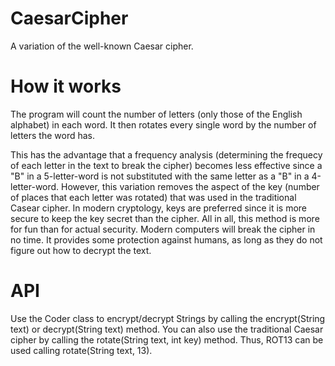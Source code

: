 # CaesarCipher
A variation of the well-known Caesar cipher.

# How it works
The program will count the number of letters (only those of the English alphabet) in each word. It then rotates every single word by the number of letters the word has.

This has the advantage that a frequency analysis (determining the frequecy of each letter in the text to break the cipher) becomes less effective since a "B" in a 5-letter-word is not substituted with the same letter as a "B" in a 4-letter-word.
However, this variation removes the aspect of the key (number of places that each letter was rotated) that was used in the traditional Casear cipher. In modern cryptology, keys are preferred since it is more secure to keep the key secret than the cipher.
All in all, this method is more for fun than for actual security. Modern computers will break the cipher in no time. It provides some protection against humans, as long as they do not figure out how to decrypt the text.

# API
Use the Coder class to encrypt/decrypt Strings by calling the encrypt(String text) or decrypt(String text) method.
You can also use the traditional Caesar cipher by calling the rotate(String text, int key) method. Thus, ROT13 can be used calling rotate(String text, 13).
